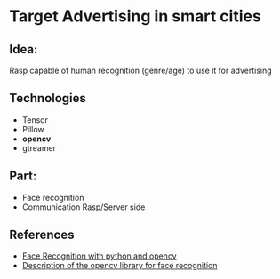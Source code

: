 # Target Advertising in smart cities

## Idea:
Rasp capable of human recognition (genre/age) to use it for advertising

## Technologies
* Tensor
* Pillow
* **opencv**
* gtreamer

## Part:
* Face recognition
* Communication Rasp/Server side

## References
* [Face Recognition with python and opencv](https://www.pyimagesearch.com/2018/02/26/face-detection-with-opencv-and-deep-learning/)
* [Description of the opencv library for face recognition](https://docs.opencv.org/2.4/modules/contrib/doc/facerec/tutorial/facerec_gender_classification.html)